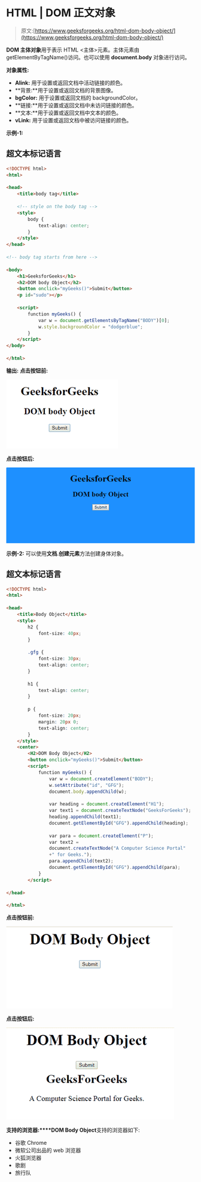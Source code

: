 # HTML | DOM 正文对象

> 原文:[https://www.geeksforgeeks.org/html-dom-body-object/](https://www.geeksforgeeks.org/html-dom-body-object/)

**DOM 主体对象**用于表示 HTML <主体>元素。主体元素由 getElementByTagName()访问。也可以使用 **document.body** 对象进行访问。

**对象属性:**

*   **Alink:** 用于设置或返回文档中活动链接的颜色。
*   **背景:**用于设置或返回文档的背景图像。
*   **bgColor:** 用于设置或返回文档的 backgroundColor。
*   **链接:**用于设置或返回文档中未访问链接的颜色。
*   **文本:**用于设置或返回文档中文本的颜色。
*   **vLink:** 用于设置或返回文档中被访问链接的颜色。

**示例-1:**

## 超文本标记语言

```html
<!DOCTYPE html>
<html>

<head>
    <title>body tag</title>

    <!-- style on the body tag -->
    <style>
        body {
            text-align: center;
        }
    </style>
</head>

<!-- body tag starts from here -->

<body>
    <h1>GeeksforGeeks</h1>
    <h2>DOM body Object</h2>
    <button onclick="myGeeks()">Submit</button>
    <p id="sudo"></p>

    <script>
        function myGeeks() {
            var w = document.getElementsByTagName("BODY")[0];
            w.style.backgroundColor = "dodgerblue";
        }
    </script>
</body>

</html>
```

**输出:**
**点击按钮前:**

![](img/94b9fa440495c010bd7370b440ab42e9.png)

**点击按钮后:**

![](img/c8f0f33a9feb2e7be35bd478c0ca0519.png)

**示例-2:** 可以使用**文档.创建元素**方法创建身体对象。

## 超文本标记语言

```html
<!DOCTYPE html>
<html>

<head>
    <title>Body Object</title>
    <style>
        h2 {
            font-size: 40px;
        }

        .gfg {
            font-size: 30px;
            text-align: center;
        }

        h1 {
            text-align: center;
        }

        p {
            font-size: 20px;
            margin: 20px 0;
            text-align: center;
        }
    </style>
    <center>
        <H2>DOM Body Object</H2>
        <button onclick="myGeeks()">Submit</button>
        <script>
            function myGeeks() {
                var w = document.createElement("BODY");
                w.setAttribute("id", "GFG");
                document.body.appendChild(w);

                var heading = document.createElement("H1");
                var text1 = document.createTextNode("GeeksForGeeks");
                heading.appendChild(text1);
                document.getElementById("GFG").appendChild(heading);

                var para = document.createElement("P");
                var text2 =
                document.createTextNode("A Computer Science Portal"
                +" for Geeks.");
                para.appendChild(text2);
                document.getElementById("GFG").appendChild(para);
            }
        </script>

</head>

</html>                  
```

**点击按钮前:**

![](img/6fae1d86f24a9b1cd86cb59598875f67.png)

**点击按钮后:**

![](img/1d2f34c9d3bfce8a9c40e7ad5790aff5.png)

**支持的浏览器:****DOM Body Object**支持的浏览器如下:

*   谷歌 Chrome
*   微软公司出品的 web 浏览器
*   火狐浏览器
*   歌剧
*   旅行队